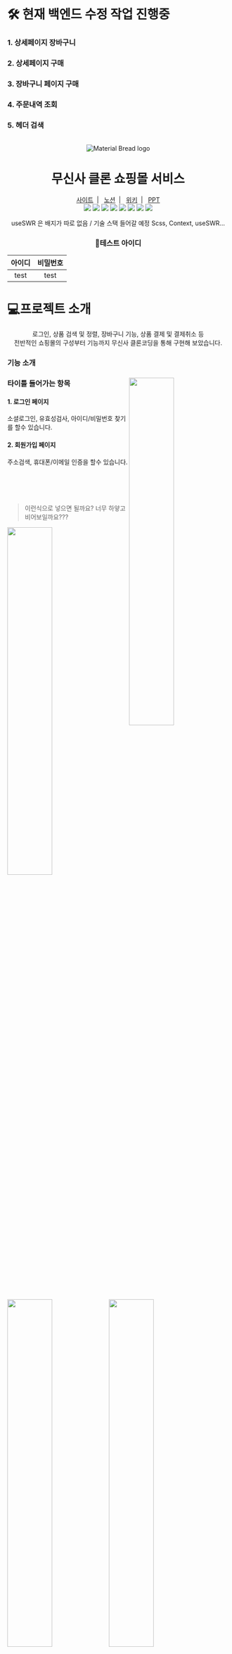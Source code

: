 <h1>🛠 현재 백엔드 수정 작업 진행중</h1>
<h3>1. 상세페이지 장바구니</h3>
<h3>2. 상세페이지 구매</h3>
<h3>3. 장바구니 페이지 구매</h3>
<h3>4. 주문내역 조회</h3>
<h3>5. 헤더 검색</h3>
    
    
    
<br />
<div align="center"><img src="https://user-images.githubusercontent.com/110218594/195773693-4b1828da-8903-4b07-9ba6-fcab1e240418.png" alt="Material Bread logo"></div>

<h1 align="center">무신사 클론 쇼핑몰 서비스</h1>
<div align="center">
    <a href="www.naver.com">사이트</a><span>&nbsp;&nbsp;|&nbsp;&nbsp;</span>
    <a href="www.naver.com">노션</a><span>&nbsp;&nbsp;|&nbsp;&nbsp;</span>
    <a href="www.naver.com">위키</a><span>&nbsp;&nbsp;|&nbsp;&nbsp;</span>
    <a href="www.naver.com">PPT</a>
</div>
<div align="center">
    <img src="https://img.shields.io/badge/React-61DAFB?style=for-the-badge&logo=React&logoColor=white"/>
    <img src="https://img.shields.io/badge/React Router-CA4245?style=for-the-badge&logo=React Router&logoColor=white"/>
    <img src="https://img.shields.io/badge/Visual Studio Code-007ACC?style=for-the-badge&logo=Visual Studio Code&logoColor=white"/>
    <img src="https://img.shields.io/badge/GitHub-181717?style=for-the-badge&logo=GitHub&logoColor=white"/>
    <img src="https://img.shields.io/badge/styled components-DB7093?style=for-the-badge&logo=styled-components&logoColor=white"/>   
    <img src="https://img.shields.io/badge/Axios-5A29E4?style=for-the-badge&logo=Axios&logoColor=white"/>   
    <img src="https://img.shields.io/badge/Node.js-339933?style=for-the-badge&logo=Node.js&logoColor=white"/>
    <img src="https://img.shields.io/badge/useContext-764ABC?style=for-the-badge&logoColor=white"/>
    <p>useSWR 은 배지가 따로 없음 / 
    기술 스택 들어갈 예정
    Scss, Context, useSWR...</p>
    
<h3>🧪테스트 아이디</h3>
    
| 아이디 | 비밀번호 |
|:-:|:-:|
| test | test |
    
    
</div>

# 💻프로젝트 소개

<div align="center">
    로그인, 상품 검색 및 정렬, 장바구니 기능, 상품 결제 및 결제취소 등<br>전반적인 쇼핑몰의 구성부터 기능까지 무신사 클론코딩을 통해 구현해 보았습니다.
</div>

### 기능 소개


<div>
    <img  align="right" src="https://user-images.githubusercontent.com/101618759/196857707-e9135b20-7442-4fd0-b1cd-a5c02c41354c.jpg" width="45%">

<div style="height: 255px;">
<h3>타이틀 들어가는 항목</h3>
<h4>1. 로그인 페이지</h4>
<p>소셜로그인, 유효성검사, 아이디/비밀번호 찾기를 할수 있습니다.</p>
<h4>2. 회원가입 페이지</h4>
<p>주소검색, 휴대폰/이메일 인증을 할수 있습니다.</p>
</div>
</div>
    
<br />
    
> 이런식으로 넣으면 될까요? 너무 하얗고 비어보일까요???

<div>
<img src="https://user-images.githubusercontent.com/101618759/196857707-e9135b20-7442-4fd0-b1cd-a5c02c41354c.jpg" width="45%">
<img src="https://user-images.githubusercontent.com/101618759/196099589-c248f757-07a2-47cc-955e-9a67d2234070.gif" width="45%">
<img src="https://user-images.githubusercontent.com/101618759/196857732-68345ad8-202f-4908-aec4-afe3024a6206.jpg" width="45%">
<img src="https://user-images.githubusercontent.com/101618759/196099589-c248f757-07a2-47cc-955e-9a67d2234070.gif" width="45%">
<img src="https://user-images.githubusercontent.com/101618759/196857763-4eacb521-b0af-48fa-801e-12d4283d9d10.jpg" width="45%"> 
<img src="https://user-images.githubusercontent.com/101618759/196099589-c248f757-07a2-47cc-955e-9a67d2234070.gif" width="45%">
</div>
    
> 로그인 페이지에서 소셜로그인, 유효성 검사, 아이디 비밀번호 찾기를 할 수 있어요

- 소셜로그인 이미지와 상세 설명
- 유효성 검사~ 이미지와 상세 설명~
- 비밀 번호 찾기~

> 회원가입 페이지에서 휴대폰 / 이메일 인증을 할 수 있어요

- 회원가입 페이지 이미지 / 기능 상세 설명~??

> 메인페이지에서 상품을 검색하고, 조건에 따라 필터링 / 정렬할 수 있어요

> 디테일 페이지에서 상품이미지를 확대하고 옵션을 선택 할 수 있어요

> 마이 페이지에서 주문 내역, 좋아요 상품, 장바구니 내역을 볼 수 있어요

> 레이아웃 컴포넌트
>
> - 헤더에서 상품 검색 기능과, 주문내역 / 장바구니 상품 알림 기능을 이용 할 수 있어요<br>
> - 사이드바에서 상품 카테고리를 선택 할 수 있어요<br>
> - 다이어로그에서 바로가기 / 스크롤 / 공유하기 기능을 사용할 수 있어요<br>
> - 푸터에 어쩌구저쩌구 기능이 있어요

# 👨‍👨‍👧‍👦 팀원 소개

<div align="center">
    
송민지 | 서경주 | 김우혁 | 이다노 
:---: | :---: | :---: | :---: 
<a href="www.naver.com"><img width="180" height="180" src="https://user-images.githubusercontent.com/110218594/195768697-95dead67-fe4f-42a2-be59-218602e70506.png" alt="Material Bread logo"></a> | <a href="www.naver.com"><img width="180" height="180" src="https://user-images.githubusercontent.com/110218594/195768697-95dead67-fe4f-42a2-be59-218602e70506.png" alt="Material Bread logo"></a> | <a href="www.naver.com"><img width="180" height="180" src="https://user-images.githubusercontent.com/110218594/195768697-95dead67-fe4f-42a2-be59-218602e70506.png" alt="Material Bread logo"></a> | <a href="www.naver.com"><img width="180" height="180" src="https://user-images.githubusercontent.com/110218594/195768697-95dead67-fe4f-42a2-be59-218602e70506.png" alt="Material Bread logo"></a> 
<a href="www.naver.com">GitHub</a> | <a href="www.naver.com">GitHub</a> | <a href="www.naver.com">GitHub</a> | <a href="www.naver.com">GitHub</a> 
FrontEnd | FrontEnd | FrontEnd | FrontEnd
 
</div>
<div align="center">
    
이민서 | 이준영
:---: | :---:
<a href="www.naver.com"><img width="180" height="180" src="https://user-images.githubusercontent.com/110218594/195768697-95dead67-fe4f-42a2-be59-218602e70506.png" alt="Material Bread logo"></a> | <a href="www.naver.com"><img width="180" height="180" src="https://user-images.githubusercontent.com/110218594/195768697-95dead67-fe4f-42a2-be59-218602e70506.png" alt="Material Bread logo"></a>
<a href="www.naver.com">git으로 이동하기</a> | 301 
BackEnd | BackEnd
 
</div>
　
 
# 🛠 기술적 도전

<details>
<summary>🛠 토글버튼 도저언</summary>
<div markdown="1">

안녕

</div>
</details>
